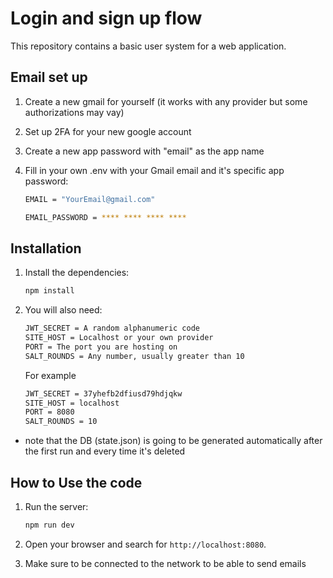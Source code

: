 # Login and sign up flow

This repository contains a basic user system for a web application.
## Email set up

1. Create a new gmail for yourself (it works with any provider but some authorizations may vay)

2. Set up 2FA for your new google account

3. Create a new app password with "email" as the app name

4. Fill in your own .env with your Gmail email and it's specific app password:
    ```bash
    EMAIL = "YourEmail@gmail.com"
    ``` 
    ```bash
    EMAIL_PASSWORD = **** **** **** ****
    ```
## Installation

1. Install the dependencies:

    ```bash
    npm install
    ```

2. You will also need:
    ```bash
    JWT_SECRET = A random alphanumeric code 
    SITE_HOST = Localhost or your own provider
    PORT = The port you are hosting on
    SALT_ROUNDS = Any number, usually greater than 10
    ```
    For example
    ```bash
    JWT_SECRET = 37yhefb2dfiusd79hdjqkw 
    SITE_HOST = localhost
    PORT = 8080 
    SALT_ROUNDS = 10 
    ```
  * note that the DB (state.json) is going to be generated automatically after the first run and every time it's deleted
## How to Use the code

1. Run the server:

    ```bash
    npm run dev
    ```

2. Open your browser and search for `http://localhost:8080`.

3. Make sure to be connected to the network to be able to send emails 